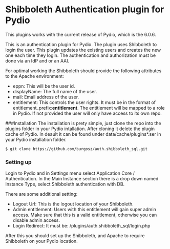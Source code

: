 # Shibboleth Authentication plugin for Pydio

This plugins works with the current release of Pydio, which is the 6.0.6.

This is an authentication plugin for Pydio. The plugin uses Shibboleth to login the user.
This plugin updates the existing users and creates the new one each time they login. The authentication and authorization must be done via an IdP and or an AAI.

For optimal working the Shibboleth should provide the following attributes to the Apache environment:
  - eppn: This will be the user id.
  - displayName: The full name of the user.
  - mail: Email address of the user.
  - entitlement: This controls the user rights. It must be in the format of entitlement_prefix:**entitlement**. The entitlement will be mapped to a role in Pydio. If not provided the user will only have access to its own repo.

###Installation
The installation is prety simple, just clone the repo into the plugins folder in your Pydio intallation. After cloning it delete the plugin cache of Pydio. In deault it can be found under data/cache/plugins*.ser in your Pydio installation folder.
```sh
$ git clone https://github.com/burgosz/auth.shibboleth_sql.git
```
### Setting up
Login to Pydio and in Settings menu select Application Core / Authentication. In the Main Instance section there is a drop down named Instance Type, select Shibboleth authentication with DB.

There are some additional setting:
  - Logout Url: This is the logout location of your Shibboleth.
  - Admin entitlement: Users with this entitlement will gain super admin access. Make sure that this is a valid entitlement, otherwise you can disable admin access.
  - Login Redirect: It must be: /plugins/auth.shibboleth_sql/login.php

After this you should set up the Shibboleth, and Apache to require Shibboleth on your Pydio location.
